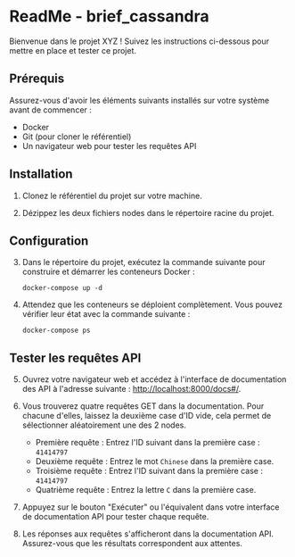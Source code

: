 # ReadMe - brief_cassandra

Bienvenue dans le projet XYZ ! Suivez les instructions ci-dessous pour mettre en place et tester ce projet.

## Prérequis
Assurez-vous d'avoir les éléments suivants installés sur votre système avant de commencer :
- Docker
- Git (pour cloner le référentiel)
- Un navigateur web pour tester les requêtes API

## Installation

1. Clonez le référentiel du projet sur votre machine.

2. Dézippez les deux fichiers nodes dans le répertoire racine du projet.

## Configuration

3. Dans le répertoire du projet, exécutez la commande suivante pour construire et démarrer les conteneurs Docker :
   ```
   docker-compose up -d
   ```

4. Attendez que les conteneurs se déploient complètement. Vous pouvez vérifier leur état avec la commande suivante :
   ```
   docker-compose ps
   ```

## Tester les requêtes API

5. Ouvrez votre navigateur web et accédez à l'interface de documentation des API à l'adresse suivante : [http://localhost:8000/docs#/](http://localhost:8000/docs#/).

6. Vous trouverez quatre requêtes GET dans la documentation. Pour chacune d'elles, laissez la deuxième case d'ID vide, cela permet de sélectionner aléatoirement une des 2 nodes.

   - Première requête : Entrez l'ID suivant dans la première case : `41414797`
   - Deuxième requête : Entrez le mot `Chinese` dans la première case.
   - Troisième requête : Entrez l'ID suivant dans la première case : `41414797`
   - Quatrième requête : Entrez la lettre `C` dans la première case.

7. Appuyez sur le bouton "Exécuter" ou l'équivalent dans votre interface de documentation API pour tester chaque requête.

8. Les réponses aux requêtes s'afficheront dans la documentation API. Assurez-vous que les résultats correspondent aux attentes.
